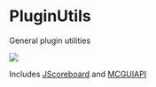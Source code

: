# PluginUtils
General plugin utilities

[![](https://jitpack.io/v/Acablade/PluginUtils.svg)](https://jitpack.io/#Acablade/PluginUtils)

Includes [JScoreboard](https://www.github.com/JordanOsterberg/JScoreboards) and [MCGUIAPI](https://www.github.com/JordanOsterberg/JScoreboards)
